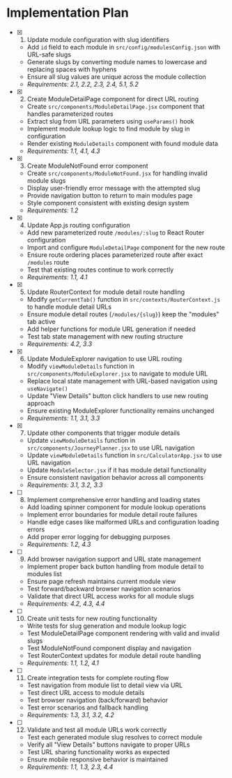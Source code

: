 # Implementation Plan

- [x] 1. Update module configuration with slug identifiers
  - Add `id` field to each module in `src/config/modulesConfig.json` with URL-safe slugs
  - Generate slugs by converting module names to lowercase and replacing spaces with hyphens
  - Ensure all slug values are unique across the module collection
  - _Requirements: 2.1, 2.2, 2.3, 2.4, 5.1, 5.2_

- [x] 2. Create ModuleDetailPage component for direct URL routing
  - Create `src/components/ModuleDetailPage.jsx` component that handles parameterized routes
  - Extract slug from URL parameters using `useParams()` hook
  - Implement module lookup logic to find module by slug in configuration
  - Render existing `ModuleDetails` component with found module data
  - _Requirements: 1.1, 4.1, 4.3_

- [x] 3. Create ModuleNotFound error component
  - Create `src/components/ModuleNotFound.jsx` for handling invalid module slugs
  - Display user-friendly error message with the attempted slug
  - Provide navigation button to return to main modules page
  - Style component consistent with existing design system
  - _Requirements: 1.2_

- [x] 4. Update App.js routing configuration
  - Add new parameterized route `/modules/:slug` to React Router configuration
  - Import and configure `ModuleDetailPage` component for the new route
  - Ensure route ordering places parameterized route after exact `/modules` route
  - Test that existing routes continue to work correctly
  - _Requirements: 1.1, 4.1_

- [x] 5. Update RouterContext for module detail route handling
  - Modify `getCurrentTab()` function in `src/contexts/RouterContext.js` to handle module detail URLs
  - Ensure module detail routes (`/modules/{slug}`) keep the "modules" tab active
  - Add helper functions for module URL generation if needed
  - Test tab state management with new routing structure
  - _Requirements: 4.2, 3.3_

- [x] 6. Update ModuleExplorer navigation to use URL routing
  - Modify `viewModuleDetails` function in `src/components/ModuleExplorer.jsx` to navigate to module URL
  - Replace local state management with URL-based navigation using `useNavigate()`
  - Update "View Details" button click handlers to use new routing approach
  - Ensure existing ModuleExplorer functionality remains unchanged
  - _Requirements: 1.1, 3.1, 3.3_

- [x] 7. Update other components that trigger module details
  - Update `viewModuleDetails` function in `src/components/JourneyPlanner.jsx` to use URL navigation
  - Update `viewModuleDetails` function in `src/CalculatorApp.jsx` to use URL navigation
  - Update `ModuleSelector.jsx` if it has module detail functionality
  - Ensure consistent navigation behavior across all components
  - _Requirements: 3.1, 3.2, 3.3_

- [ ] 8. Implement comprehensive error handling and loading states
  - Add loading spinner component for module lookup operations
  - Implement error boundaries for module detail route failures
  - Handle edge cases like malformed URLs and configuration loading errors
  - Add proper error logging for debugging purposes
  - _Requirements: 1.2, 4.3_

- [ ] 9. Add browser navigation support and URL state management
  - Implement proper back button handling from module detail to modules list
  - Ensure page refresh maintains current module view
  - Test forward/backward browser navigation scenarios
  - Validate that direct URL access works for all module slugs
  - _Requirements: 4.2, 4.3, 4.4_

- [ ] 10. Create unit tests for new routing functionality
  - Write tests for slug generation and module lookup logic
  - Test ModuleDetailPage component rendering with valid and invalid slugs
  - Test ModuleNotFound component display and navigation
  - Test RouterContext updates for module detail route handling
  - _Requirements: 1.1, 1.2, 4.1_

- [ ] 11. Create integration tests for complete routing flow
  - Test navigation from module list to detail view via URL
  - Test direct URL access to module details
  - Test browser navigation (back/forward) behavior
  - Test error scenarios and fallback handling
  - _Requirements: 1.3, 3.1, 3.2, 4.2_

- [ ] 12. Validate and test all module URLs work correctly
  - Test each generated module slug resolves to correct module
  - Verify all "View Details" buttons navigate to proper URLs
  - Test URL sharing functionality works as expected
  - Ensure mobile responsive behavior is maintained
  - _Requirements: 1.1, 1.3, 2.3, 4.4_